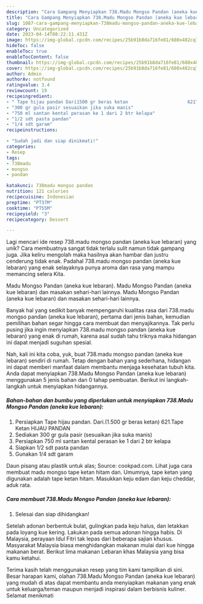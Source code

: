 ```yaml
---
description: "Cara Gampang Menyiapkan 738.Madu Mongso Pandan (aneka kue lebaran) yang Mantap"
title: "Cara Gampang Menyiapkan 738.Madu Mongso Pandan (aneka kue lebaran) yang Mantap"
slug: 1087-cara-gampang-menyiapkan-738madu-mongso-pandan-aneka-kue-lebaran-yang-mantap
category: Uncategorized
date: 2023-04-14T08:22:11.431Z
image: https://img-global.cpcdn.com/recipes/25b91b8da716fe81/680x482cq70/738madu-mongso-pandan-aneka-kue-lebaran-foto-resep-utama.jpg
hideToc: false
enableToc: true
enableTocContent: false
thumbnail: https://img-global.cpcdn.com/recipes/25b91b8da716fe81/680x482cq70/738madu-mongso-pandan-aneka-kue-lebaran-foto-resep-utama.jpg
cover: https://img-global.cpcdn.com/recipes/25b91b8da716fe81/680x482cq70/738madu-mongso-pandan-aneka-kue-lebaran-foto-resep-utama.jpg
author: Admin
authorAv: notfound
ratingvalue: 3.4
reviewcount: 19
recipeingredient:
- " Tape hijau pandan Dari1500 gr beras ketan                      621Tape Ketan HIJAU PANDAN"
- "300 gr gula pasir sesuaikan jika suka manis"
- "750 ml santan kental perasan ke 1 dari 2 btr kelapa"
- "1/2 sdt pasta pandan"
- "1/4 sdt garam"
recipeinstructions:

- "Sudah jadi dan siap dinikmati!"
categories:
- Resep
tags:
- 738madu
- mongso
- pandan

katakunci: 738madu mongso pandan 
nutrition: 121 calories
recipecuisine: Indonesian
preptime: "PT37M"
cooktime: "PT55M"
recipeyield: "3"
recipecategory: Dessert

---
```





Lagi mencari ide resep 738.madu mongso pandan (aneka kue lebaran) yang unik? Cara membuatnya sangat tidak terlalu sulit namun tidak gampang juga. Jika keliru mengolah maka hasilnya akan hambar dan justru cenderung tidak enak. Padahal 738.madu mongso pandan (aneka kue lebaran) yang enak selayaknya punya aroma dan rasa yang mampu memancing selera Kita.





Madu Mongso Pandan (aneka kue lebaran). Madu Mongso Pandan (aneka kue lebaran) dan masakan sehari-hari lainnya. Madu Mongso Pandan (aneka kue lebaran) dan masakan sehari-hari lainnya.

Banyak hal yang sedikit banyak mempengaruhi kualitas rasa dari 738.madu mongso pandan (aneka kue lebaran), pertama dari jenis bahan, kemudian pemilihan bahan segar hingga cara membuat dan menyajikannya. Tak perlu pusing jika ingin menyiapkan 738.madu mongso pandan (aneka kue lebaran) yang enak di rumah, karena asal sudah tahu triknya maka hidangan ini dapat menjadi suguhan spesial.






Nah, kali ini kita coba, yuk, buat 738.madu mongso pandan (aneka kue lebaran) sendiri di rumah. Tetap dengan bahan yang sederhana, hidangan ini dapat memberi manfaat dalam membantu menjaga kesehatan tubuh kita. Anda dapat menyiapkan 738.Madu Mongso Pandan (aneka kue lebaran) menggunakan 5 jenis bahan dan 0 tahap pembuatan. Berikut ini langkah-langkah untuk menyiapkan hidangannya.

<!--inarticleads1-->

##### Bahan-bahan dan bumbu yang diperlukan untuk menyiapkan 738.Madu Mongso Pandan (aneka kue lebaran):

1. Persiapkan  Tape hijau pandan. Dari.(1.500 gr beras ketan)                      621.Tape Ketan HIJAU PANDAN
1. Sediakan 300 gr gula pasir (sesuaikan jika suka manis)
1. Persiapkan 750 ml santan kental perasan ke 1 dari 2 btr kelapa
1. Siapkan 1/2 sdt pasta pandan
1. Gunakan 1/4 sdt garam


Daun pisang atau plastik untuk alas; Source: cookpad.com. Lihat juga cara membuat madu mongso tape ketan hitam dan. Umumnya, tape ketan yang digunakan adalah tape ketan hitam. Masukkan keju edam dan keju cheddar, aduk rata. 

<!--inarticleads2-->

##### Cara membuat 738.Madu Mongso Pandan (aneka kue lebaran):


1. Selesai dan siap dihidangkan!

Setelah adonan berbentuk bulat, gulingkan pada keju halus, dan letakkan pada loyang kue kering. Lakukan pada semua adonan hingga habis. Di Malaysia, perayaan Idul Fitri tak lepas dari beberapa sajian khusus. Masyarakat Malaysia biasa menghidangkan makanan mulai dari kue hingga makanan berat. Berikut lima makanan Lebaran khas Malaysia yang bisa kamu ketahui. 

Terima kasih telah menggunakan resep yang tim kami tampilkan di sini. Besar harapan kami, olahan 738.Madu Mongso Pandan (aneka kue lebaran) yang mudah di atas dapat membantu anda menyiapkan makanan yang enak untuk keluarga/teman maupun menjadi inspirasi dalam berbisnis kuliner. Selamat menikmati
